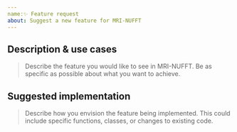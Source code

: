 ```yaml
---
name:✨ Feature request
about: Suggest a new feature for MRI-NUFFT
---
```


## Description & use cases
> Describe the feature you would like to see in MRI-NUFFT. Be as specific as possible about what you want to achieve.


## Suggested implementation

> Describe how you envision the feature being implemented. This could include specific functions, classes, or changes to existing code.


